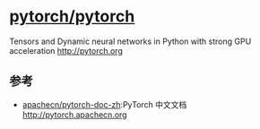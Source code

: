 # [pytorch/pytorch](https://github.com/pytorch/pytorch)

Tensors and Dynamic neural networks in Python with strong GPU acceleration http://pytorch.org

## 参考

* [apachecn/pytorch-doc-zh](https://github.com/apachecn/pytorch-doc-zh):PyTorch 中文文档 http://pytorch.apachecn.org
